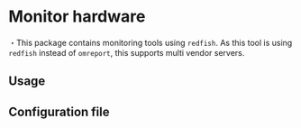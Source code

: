 Monitor hardware
================

・This package contains monitoring tools using `redfish`. As this tool is using `redfish` instead of `omreport`, this supports multi vendor servers.

Usage
-----

Configuration file
------------------
